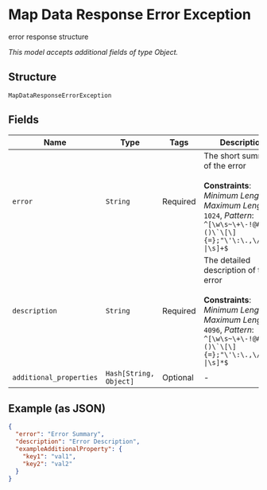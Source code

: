 
# Map Data Response Error Exception

error response structure

*This model accepts additional fields of type Object.*

## Structure

`MapDataResponseErrorException`

## Fields

| Name | Type | Tags | Description |
|  --- | --- | --- | --- |
| `error` | `String` | Required | The short summary of the error<br><br>**Constraints**: *Minimum Length*: `0`, *Maximum Length*: `1024`, *Pattern*: ``^[\w\s~\+\-!@#$%^&*()\`\[\]{=};"\'\:\.,\/<>?\|\s]+$`` |
| `description` | `String` | Required | The detailed description of the error<br><br>**Constraints**: *Minimum Length*: `0`, *Maximum Length*: `4096`, *Pattern*: ``^[\w\s~\+\-!@#$%^&*()\`\[\]{=};"\'\:\.,\/<>?\|\s]*$`` |
| `additional_properties` | `Hash[String, Object]` | Optional | - |

## Example (as JSON)

```json
{
  "error": "Error Summary",
  "description": "Error Description",
  "exampleAdditionalProperty": {
    "key1": "val1",
    "key2": "val2"
  }
}
```

